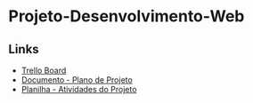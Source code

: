 # Projeto-Desenvolvimento-Web

## Links
- [Trello Board](https://trello.com/b/Jy282Tri/projeto-desenvolvimento-web)
- [Documento - Plano de Projeto](https://docs.google.com/document/d/1FNTAa6zle-AbHsPCnJMcvanx6jBjKAR6/edit)
- [Planilha - Atividades do Projeto](https://docs.google.com/spreadsheets/d/1dRVxodQT8VO-5FTN785RePfneY-A9nYlamd3xnK9eUA/edit?pli=1#gid=1975033013)
